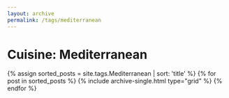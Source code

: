 ```yaml
---
layout: archive
permalink: /tags/mediterranean
---
```


# Cuisine: Mediterranean

<div class="tiles">
{% assign sorted_posts = site.tags.Mediterranean | sort: 'title' %}
{% for post in sorted_posts %}
  {% include archive-single.html type="grid" %}
{% endfor %}
</div><!-- /.tiles -->

